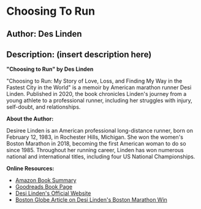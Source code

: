 # Choosing To Run
## Author: Des Linden
## Description: (insert description here)
**"Choosing to Run" by Des Linden**

"Choosing to Run: My Story of Love, Loss, and Finding My Way in the Fastest City in the World" is a memoir by American marathon runner Desi Linden. Published in 2020, the book chronicles Linden's journey from a young athlete to a professional runner, including her struggles with injury, self-doubt, and relationships.

**About the Author:**

Desiree Linden is an American professional long-distance runner, born on February 12, 1983, in Rochester Hills, Michigan. She won the women's Boston Marathon in 2018, becoming the first American woman to do so since 1985. Throughout her running career, Linden has won numerous national and international titles, including four US National Championships.

**Online Resources:**

* [Amazon Book Summary](https://www.amazon.com/Choosing-Run-My-Story-Love/dp/1250269574/)
* [Goodreads Book Page](https://www.goodreads.com/book/show/45981137-choosing-to-run)
* [Desi Linden's Official Website](https://www.desilinden.com/)
* [Boston Globe Article on Desi Linden's Boston Marathon Win](https://www.bostonglobe.com/sports/2018/04/16/desi-linden-wins-boston-marathon-but-her-journey/0t66C6Fv4Xx0rZuj2Yi2qM/story.html)